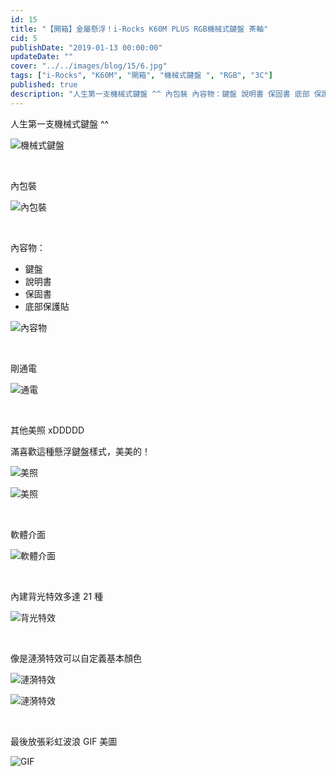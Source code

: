 ```yaml
---
id: 15
title: "【開箱】金屬懸浮！i-Rocks K60M PLUS RGB機械式鍵盤 茶軸"
cid: 5
publishDate: "2019-01-13 00:00:00"
updateDate: ""
cover: "../../images/blog/15/6.jpg"
tags: ["i-Rocks", "K60M", "開箱", "機械式鍵盤 ", "RGB", "3C"]
published: true
description: "人生第一支機械式鍵盤 ^^ 內包裝 內容物：鍵盤 說明書 保固書 底部 保護貼"
---
```


人生第一支機械式鍵盤 ^^

![機械式鍵盤](../../images/blog/15/1.jpg)

<br/>

內包裝

![內包裝](../../images/blog/15/2.jpg)

<br/>

內容物：

- 鍵盤
- 說明書
- 保固書
- 底部保護貼

![內容物](../../images/blog/15/3.jpg)

<br/>

剛通電

![通電](../../images/blog/15/4.jpg)

<br/>

其他美照 xDDDDD

滿喜歡這種懸浮鍵盤樣式，美美的！

![美照](../../images/blog/15/5.jpg)

![美照](../../images/blog/15/6.jpg)

<br/>

軟體介面

![軟體介面](../../images/blog/15/7.jpg)

<br/>

內建背光特效多達 21 種

![背光特效](../../images/blog/15/8.jpg)

<br/>

像是漣漪特效可以自定義基本顏色

![漣漪特效](../../images/blog/15/9.jpg)

![漣漪特效](../../images/blog/15/10.jpg)

<br/>

最後放張彩虹波浪 GIF 美圖

![GIF](/images/blog/15/11.gif)

<br/>
